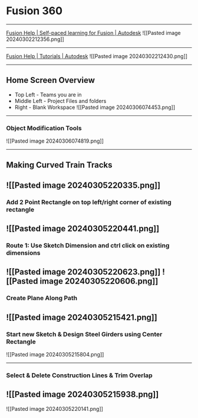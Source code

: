 # Fusion 360
---
[Fusion Help | Self-paced learning for Fusion | Autodesk](https://help.autodesk.com/view/fusion360/ENU/courses/)
![[Pasted image 20240302212356.png]]

---
[Fusion Help | Tutorials | Autodesk](https://help.autodesk.com/view/fusion360/ENU/?guid=GUID-962B7698-D862-4D7D-AB33-EEE39542DD2F)
![[Pasted image 20240302212430.png]]

---
## Home Screen Overview
- Top Left - Teams you are in
- Middle Left - Project Files and folders
- Right - Blank Workspace
![[Pasted image 20240306074453.png]]
---
### Object Modification Tools
![[Pasted image 20240306074819.png]]

---
## Making Curved Train Tracks
![[Pasted image 20240305220335.png]]
---
### Add 2 Point Rectangle on top left/right corner of existing rectangle
![[Pasted image 20240305220441.png]]
---
### Route 1: Use Sketch Dimension and ctrl click on existing dimensions
![[Pasted image 20240305220623.png]]
![[Pasted image 20240305220606.png]]
---
### Create Plane Along Path
![[Pasted image 20240305215421.png]]
---
### Start new Sketch & Design Steel Girders using Center Rectangle
![[Pasted image 20240305215804.png]]

---
### Select & Delete Construction Lines & Trim Overlap
![[Pasted image 20240305215938.png]]
---
![[Pasted image 20240305220141.png]]

